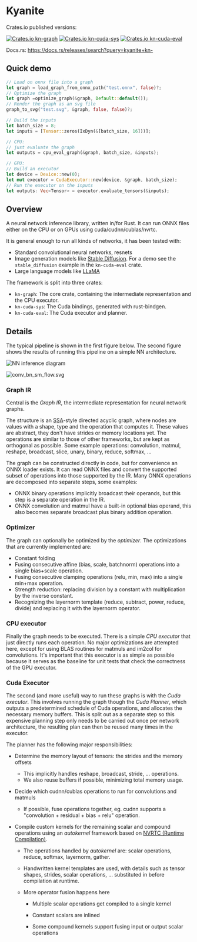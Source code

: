 # Kyanite

Crates.io published versions:

[![Crates.io kn-graph](https://img.shields.io/crates/v/kn-graph?label=kn-graph)](https://crates.io/crates/kn-graph)
[![Crates.io kn-cuda-sys](https://img.shields.io/crates/v/kn-cuda-sys?label=kn-cuda-sys)](https://crates.io/crates/kn-cuda-sys)
[![Crates.io kn-cuda-eval](https://img.shields.io/crates/v/kn-cuda-eval?label=kn-cuda-eval)](https://crates.io/crates/kn-cuda-eval)

Docs.rs: https://docs.rs/releases/search?query=kyanite+kn-

## Quick demo

```rust
// Load on onnx file into a graph
let graph = load_graph_from_onnx_path("test.onnx", false)?;
// Optimize the graph
let graph =optimize_graph(&graph, Default::default());
// Render the graph as an svg file
graph_to_svg("test.svg", &graph, false, false)?;

// Build the inputs
let batch_size = 8;
let inputs = [Tensor::zeros(IxDyn(&[batch_size, 16]))];

// CPU:
// just evaluate the graph
let outputs = cpu_eval_graph(&graph, batch_size, &inputs);

// GPU:
// Build an executor
let device = Device::new(0);
let mut executor = CudaExecutor::new(device, &graph, batch_size);
// Run the executor on the inputs
let outputs: Vec<Tensor> = executor.evaluate_tensors(&inputs);
```

## Overview

A neural network inference library, written in/for Rust. It can run ONNX files either on the CPU or on GPUs using cuda/cudnn/cublas/nvrtc.

It is general enough to run all kinds of networks, it has been tested with:
* Standard convolutional neural networks, resnets
* Image generation models like [Stable Diffusion](https://arxiv.org/abs/2112.10752). For a demo see the `stable_diffusion` example in the `kn-cuda-eval` crate.
* Large language models like [LLaMA](https://arxiv.org/abs/2302.13971)

The framework is split into three crates:
* `kn-graph`: The core crate, containing the intermediate representation and the CPU executor.
* `kn-cuda-sys`: The Cuda bindings, generated with rust-bindgen.
* `kn-cuda-eval`: The Cuda executor and planner.

## Details

The typical pipeline is shown in the first figure below. The second figure shows the results of running this pipeline on a simple NN architecture.

![NN inference diagram](./docs/arch_inference.svg)

![conv_bn_sm_flow.svg](./docs/conv_bn_sm_flow.svg)

### Graph IR

Central is the _Graph IR_, the intermediate representation for neural network graphs.

The structure is an [SSA](https://en.wikipedia.org/wiki/Static_single-assignment_form)-style directed acyclic graph, where nodes are values with a shape, type and the operation that computes it. These values are abstract, they don't have strides or memory locations yet. The operations are similar to those of other frameworks, but are kept as orthogonal as possible. Some example operations: convolution, matmul, reshape, broadcast, slice, unary, binary, reduce, softmax, ... 

The graph can be constructed directly in code, but for convenience an ONNX loader exists. It can read ONNX files and convert the supported subset of operations into those supported by the IR. Many ONNX operations are decomposed into separate steps, some examples:

* ONNX binary operations implicitly broadcast their operands, but this step is a separate operation in the IR.
* ONNX convolution and matmul have a built-in optional bias operand, this also becomes separate broadcast plus binary addition operation.

### Optimizer

The graph can optionally be optimized by the _optimizer_. The optimizations that are currently implemented are:

* Constant folding
* Fusing consecutive affine (bias, scale, batchnorm) operations into a single bias+scale operation.
* Fusing consecutive clamping operations (relu, min, max) into a single min+max operation.
* Strength reduction: replacing division by a constant with multiplication by the inverse constant.
* Recognizing the layernorm template (reduce, subtract, power, reduce, divide) and replacing it with the layernorm operator.

### CPU executor

Finally the graph needs to be executed. There is a simple _CPU executor_ that just directly runs each operation. No major optimizations are attempted here, except for using BLAS routines for matmuls and im2col for convolutions. It's important that this executor is as simple as possible because it serves as the baseline for unit tests that check the correctness of the GPU executor.

### Cuda Executor

The second (and more useful) way to run these graphs is with the _Cuda executor_. This involves running the graph though the _Cuda Planner_, which outputs a predetermined schedule of Cuda operations, and allocates the necessary memory buffers. This is split out as a separate step so this expensive planning step only needs to be carried out once per network architecture, the resulting plan can then be reused many times in the executor.

The planner has the following major responsibilities:

* Determine the memory layout of tensors: the strides and the memory offsets
  
  * This implicitly handles reshape, broadcast, stride, ... operations.
  * We also reuse buffers if possible, minimizing total memory usage.

* Decide which cudnn/cublas operations to run for convolutions and matmuls
  
  * If possible, fuse operations together, eg. cudnn supports a "convolution + residual + bias + relu" operation.

* Compile custom kernels for the remaining scalar and compound operations using an _autokernel_ framework based on [NVRTC (Runtime Compilation)](https://docs.nvidia.com/cuda/nvrtc/index.html).
  
  * The operations handled by *autokernel* are: scalar operations, reduce, softmax, layernorm, gather.
  
  * Handwritten kernel templates are used, with details such as tensor shapes, strides, scalar operations, ... substituted in before compilation at runtime.
  
  * More operator fusion happens here
    
    * Multiple scalar operations get compiled to a single kernel
    
    * Constant scalars are inlined
    
    * Some compound kernels support fusing input or output scalar operations
